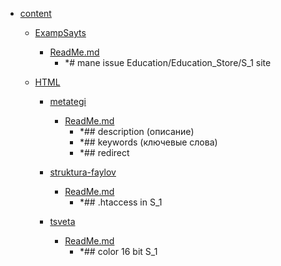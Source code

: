 - <a href = "E:\Node_projects\Node_Way\Education\htmlbook.ru\content\cat.content\dir.content.md">content</a>
    - <a href = "E:\Node_projects\Node_Way\Education\htmlbook.ru\content\ExampSayts\cat.ExampSayts\dir.ExampSayts.md">ExampSayts</a>
        - <a href = "E:\Node_projects\Node_Way\Education\htmlbook.ru\content\ExampSayts\ReadMe.md">ReadMe.md</a>
            - *# mane issue Education/Education_Store/S_1 site
    
    - <a href = "E:\Node_projects\Node_Way\Education\htmlbook.ru\content\HTML\cat.HTML\dir.HTML.md">HTML</a>
        - <a href = "E:\Node_projects\Node_Way\Education\htmlbook.ru\content\HTML\metategi\cat.metategi\dir.metategi.md">metategi</a>
            - <a href = "E:\Node_projects\Node_Way\Education\htmlbook.ru\content\HTML\metategi\ReadMe.md">ReadMe.md</a>
                - *## description (описание)
                - *## keywords (ключевые слова)
                - *## redirect 
        
        - <a href = "E:\Node_projects\Node_Way\Education\htmlbook.ru\content\HTML\struktura-faylov\cat.struktura-faylov\dir.struktura-faylov.md">struktura-faylov</a>
            - <a href = "E:\Node_projects\Node_Way\Education\htmlbook.ru\content\HTML\struktura-faylov\ReadMe.md">ReadMe.md</a>
                - *## .htaccess in S_1
        
        - <a href = "E:\Node_projects\Node_Way\Education\htmlbook.ru\content\HTML\tsveta\cat.tsveta\dir.tsveta.md">tsveta</a>
            - <a href = "E:\Node_projects\Node_Way\Education\htmlbook.ru\content\HTML\tsveta\ReadMe.md">ReadMe.md</a>
                - *## color 16 bit S_1
        
    
